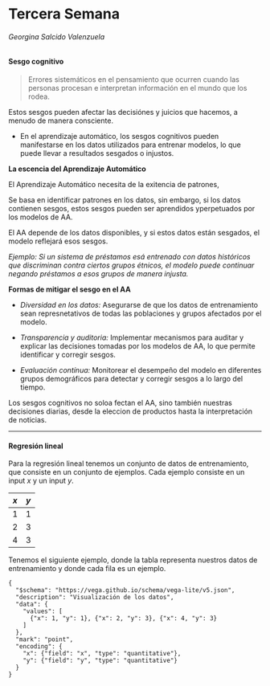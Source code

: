 # Tercera Semana

###### Georgina Salcido Valenzuela

#### Sesgo cognitivo

> Errores sistemáticos en el pensamiento que ocurren cuando las personas procesan e interpretan información en el mundo que los rodea.

Estos sesgos pueden afectar las decisiónes y juicios que hacemos, a menudo de manera consciente.

- En el aprendizaje automático, los sesgos cognitivos pueden manifestarse en los datos utilizados para entrenar modelos, lo que puede llevar a resultados sesgados o injustos.

**La escencia del Aprendizaje Automático**

El Aprendizaje Automático necesita de la exitencia de patrones, 

Se basa en identificar patrones en los datos, sin embargo, si los datos contienen sesgos, estos sesgos pueden ser aprendidos yperpetuados por los modelos de AA.

El AA depende de los datos disponibles, y si estos datos están sesgados, el modelo reflejará esos sesgos.

*Ejemplo: Si un sistema de préstamos esá entrenado con datos históricos que discriminan contra ciertos grupos étnicos, el modelo puede continuar negando préstamos a esos grupos de manera injusta.*

**Formas de mitigar el sesgo en el AA**

- *Diversidad en los datos:* Asegurarse de que los datos de entrenamiento sean represnetativos de todas las poblaciones y grupos afectados por el modelo.

- *Transparencia y auditoria:* Implementar mecanismos para auditar y explicar las decisiones tomadas por los modelos de AA, lo que permite identificar y corregir sesgos.

- *Evaluación contínua:* Monitorear el desempeño del modelo en diferentes grupos demográficos para detectar y corregir sesgos a lo largo del tiempo.

Los sesgos cognitivos no soloa fectan el AA, sino también nuestras decisiones diarias, desde la eleccion de productos hasta la interpretación de noticias.



---

#### Regresión lineal

Para la regresión lineal tenemos un conjunto de datos de entrenamiento, que consiste en un conjunto de ejemplos. Cada ejemplo consiste en un input $x$ y un input $y$.

| $x$ | $y$ |
|:---:|:---:|
| 1   | 1   |
| 2   | 3   |
| 4   | 3   |

Tenemos el siguiente ejemplo, donde la tabla representa nuestros datos de entrenamiento y donde cada fila es un ejemplo. 

```vega-lite
{
  "$schema": "https://vega.github.io/schema/vega-lite/v5.json",
  "description": "Visualización de los datos",
  "data": {
    "values": [
      {"x": 1, "y": 1}, {"x": 2, "y": 3}, {"x": 4, "y": 3}
    ]
  },
  "mark": "point",
  "encoding": {
    "x": {"field": "x", "type": "quantitative"},
    "y": {"field": "y", "type": "quantitative"}
  }
}
```
